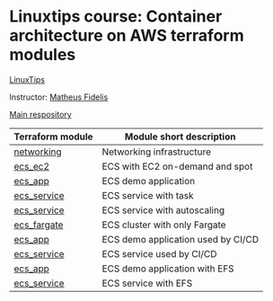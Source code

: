 # Linuxtips course: Container architecture on AWS terraform modules

[LinuxTips](https://linuxtips.io/treinamento/arquitetura-de-containers-na-aws/)

Instructor: [Matheus Fidelis](https://linktr.ee/fidelissauro)

[Main respository](https://github.com/ssorato/linuxtips-aws-container-architecture)

| Terraform module                                                                                                          | Module short description              |
|---------------------------------------------------------------------------------------------------------------------------|---------------------------------------|
| [networking](https://github.com/ssorato/linuxtips-aws-container-architecture-tf-modules/tree/day1/README.md)              | Networking infrastructure             |
| [ecs_ec2](https://github.com/ssorato/linuxtips-aws-container-architecture-tf-modules/tree/day2/README.md)                 | ECS with EC2 on-demand and spot       |
| [ecs_app](https://github.com/ssorato/linuxtips-aws-container-architecture-tf-modules/tree/day3/ecs_app/README.md)         | ECS demo application                  |
| [ecs_service](https://github.com/ssorato/linuxtips-aws-container-architecture-tf-modules/tree/day3/ecs_service/README.md) | ECS service with task                 |
| [ecs_service](https://github.com/ssorato/linuxtips-aws-container-architecture-tf-modules/tree/day4/ecs_service/README.md) | ECS service with autoscaling          |
| [ecs_fargate](https://github.com/ssorato/linuxtips-aws-container-architecture-tf-modules/tree/day5/ecs_fargate/README.md) | ECS cluster with only Fargate         |
| [ecs_app](https://github.com/ssorato/linuxtips-aws-container-architecture-tf-modules/tree/day6/ecs_app/README.md)         | ECS demo application used by CI/CD    |
| [ecs_service](https://github.com/ssorato/linuxtips-aws-container-architecture-tf-modules/tree/day6/ecs_service/README.md) | ECS service used by CI/CD             |
| [ecs_app](https://github.com/ssorato/linuxtips-aws-container-architecture-tf-modules/tree/day7/ecs_app/README.md)         | ECS demo application with EFS         |
| [ecs_service](https://github.com/ssorato/linuxtips-aws-container-architecture-tf-modules/tree/day7/ecs_service/README.md) | ECS service with EFS                  |
